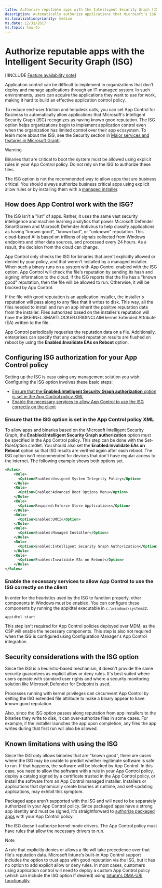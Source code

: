 ```yaml
---
title: Authorize reputable apps with the Intelligent Security Graph (ISG)
description: Automatically authorize applications that Microsoft's ISG recognizes as having known good reputation.
ms.localizationpriority: medium
ms.date: 12/31/2017
ms.topic: how-to
---
```


# Authorize reputable apps with the Intelligent Security Graph (ISG)

[!INCLUDE [Feature availability note](../includes/feature-availability-note.md)]

Application control can be difficult to implement in organizations that don't deploy and manage applications through an IT-managed system. In such environments, users can acquire the applications they want to use for work, making it hard to build an effective application control policy.

To reduce end-user friction and helpdesk calls, you can set App Control for Business to automatically allow applications that Microsoft's Intelligent Security Graph (ISG) recognizes as having known good reputation. The ISG option helps organizations begin to implement application control even when the organization has limited control over their app ecosystem. To learn more about the ISG, see the Security section in [Major services and features in Microsoft Graph](/graph/overview-major-services).

> [!WARNING]
> Binaries that are critical to boot the system must be allowed using explicit rules in your App Control policy. Do not rely on the ISG to authorize these files.
>
> The ISG option is not the recommended way to allow apps that are business critical. You should always authorize business critical apps using explicit allow rules or by installing them with a [managed installer](configure-authorized-apps-deployed-with-a-managed-installer.md).

## How does App Control work with the ISG?

The ISG isn't a "list" of apps. Rather, it uses the same vast security intelligence and machine learning analytics that power Microsoft Defender SmartScreen and Microsoft Defender Antivirus to help classify applications as having "known good", "known bad", or "unknown" reputation. This cloud-based AI is based on trillions of signals collected from Windows endpoints and other data sources, and processed every 24 hours. As a result, the decision from the cloud can change.

App Control only checks the ISG for binaries that aren't explicitly allowed or denied by your policy, and that weren't installed by a managed installer. When such a binary runs on a system with App Control enabled with the ISG option, App Control will check the file's reputation by sending its hash and signing information to the cloud. If the ISG reports that the file has a "known good" reputation, then the file will be allowed to run. Otherwise, it will be blocked by App Control.

If the file with good reputation is an application installer, the installer's reputation will pass along to any files that it writes to disk. This way, all the files needed to install and run an app inherit the positive reputation data from the installer. Files authorized based on the installer's reputation will have the $KERNEL.SMARTLOCKER.ORIGINCLAIM kernel Extended Attribute (EA) written to the file.

App Control periodically requeries the reputation data on a file. Additionally, enterprises can specify that any cached reputation results are flushed on reboot by using the **Enabled:Invalidate EAs on Reboot** option.

## Configuring ISG authorization for your App Control policy

Setting up the ISG is easy using any management solution you wish. Configuring the ISG option involves these basic steps:

- [Ensure that the **Enabled:Intelligent Security Graph authorization** option is set in the App Control policy XML](#ensure-that-the-isg-option-is-set-in-the-app-control-policy-xml)
- [Enable the necessary services to allow App Control to use the ISG correctly on the client](#enable-the-necessary-services-to-allow-app-control-to-use-the-isg-correctly-on-the-client)

### Ensure that the ISG option is set in the App Control policy XML

To allow apps and binaries based on the Microsoft Intelligent Security Graph, the **Enabled:Intelligent Security Graph authorization** option must be specified in the App Control policy. This step can be done with the Set-RuleOption cmdlet. You should also set the **Enabled:Invalidate EAs on Reboot** option so that ISG results are verified again after each reboot. The ISG option isn't recommended for devices that don't have regular access to the internet. The following example shows both options set.

```xml
<Rules>
    <Rule>
      <Option>Enabled:Unsigned System Integrity Policy</Option>
    </Rule>
    <Rule>
      <Option>Enabled:Advanced Boot Options Menu</Option>
    </Rule>
    <Rule>
      <Option>Required:Enforce Store Applications</Option>
    </Rule>
    <Rule>
      <Option>Enabled:UMCI</Option>
    </Rule>
    <Rule>
      <Option>Enabled:Managed Installer</Option>
    </Rule>
    <Rule>
      <Option>Enabled:Intelligent Security Graph Authorization</Option>
    </Rule>
    <Rule>
      <Option>Enabled:Invalidate EAs on Reboot</Option>
    </Rule>
</Rules>
```

### Enable the necessary services to allow App Control to use the ISG correctly on the client

In order for the heuristics used by the ISG to function properly, other components in Windows must be enabled. You can configure these components by running the appidtel executable in `c:\windows\system32`.

```console
appidtel start
```

This step isn't required for App Control policies deployed over MDM, as the CSP will enable the necessary components. This step is also not required when the ISG is configured using Configuration Manager's App Control integration.

## Security considerations with the ISG option

Since the ISG is a heuristic-based mechanism, it doesn't provide the same security guarantees as explicit allow or deny rules. It's best suited where users operate with standard user rights and where a security monitoring solution like Microsoft Defender for Endpoint is used.

Processes running with kernel privileges can circumvent App Control by setting the ISG extended file attribute to make a binary appear to have known good reputation.

Also, since the ISG option passes along reputation from app installers to the binaries they write to disk, it can over-authorize files in some cases. For example, if the installer launches the app upon completion, any files the app writes during that first run will also be allowed.

## Known limitations with using the ISG

Since the ISG only allows binaries that are "known good", there are cases where the ISG may be unable to predict whether legitimate software is safe to run. If that happens, the software will be blocked by App Control. In this case, you need to allow the software with a rule in your App Control policy, deploy a catalog signed by a certificate trusted in the App Control policy, or install the software from an App Control managed installer. Installers or applications that dynamically create binaries at runtime, and self-updating applications, may exhibit this symptom.

Packaged apps aren't supported with the ISG and will need to be separately authorized in your App Control policy. Since packaged apps have a strong app identity and must be signed, it's straightforward to [authorize packaged apps](manage-packaged-apps-with-appcontrol.md) with your App Control policy.

The ISG doesn't authorize kernel mode drivers. The App Control policy must have rules that allow the necessary drivers to run.

> [!NOTE]
> A rule that explicitly denies or allows a file will take precedence over that file's reputation data. Microsoft Intune's built-in App Control support includes the option to trust apps with good reputation via the ISG, but it has no option to add explicit allow or deny rules. In most cases, customers using application control will need to deploy a custom App Control policy (which can include the ISG option if desired) using [Intune's OMA-URI functionality](../deployment/deploy-appcontrol-policies-using-intune.md#deploy-app-control-policies-with-custom-oma-uri).
